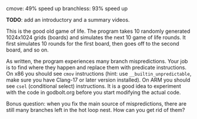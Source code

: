 cmove: 49% speed up
branchless: 93% speed up

**TODO**: add an introductory and a summary videos.

This is the good old game of life. The program takes 10 randomly generated 1024x1024 grids (boards) and simulates the next 10 game of life rounds. It first simulates 10 rounds for the first board, then goes off to the second board, and so on.

As written, the program experiences many branch mispredictions. Your job is to find where they happen and replace them with predicate instructions. On x86 you should see `cmov` instructions (hint: use `__builtin_unpredictable`, make sure you have Clang-17 or later version installed). On ARM you should see `csel` (conditional select) instructions. It is a good idea to experiment with the code in godbolt.org before you start modifying the actual code.

Bonus question: when you fix the main source of mispredictions, there are still many branches left in the hot loop nest. How can you get rid of them?
